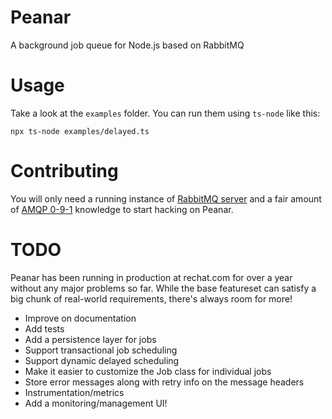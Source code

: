 # Peanar

A background job queue for Node.js based on RabbitMQ

# Usage

Take a look at the `examples` folder. You can run them using `ts-node` like
this:

    npx ts-node examples/delayed.ts

# Contributing

You will only need a running instance of [RabbitMQ server](https://www.rabbitmq.com) and a fair amount of
[AMQP 0-9-1](https://www.rabbitmq.com/tutorials/amqp-concepts.html) knowledge to start hacking on Peanar.

# TODO

Peanar has been running in production at rechat.com for over a year without any
major problems so far. While the base featureset can satisfy a big chunk of
real-world requirements, there's always room for more!

* Improve on documentation
* Add tests
* Add a persistence layer for jobs
* Support transactional job scheduling
* Support dynamic delayed scheduling
* Make it easier to customize the Job class for individual jobs
* Store error messages along with retry info on the message headers
* Instrumentation/metrics
* Add a monitoring/management UI!
